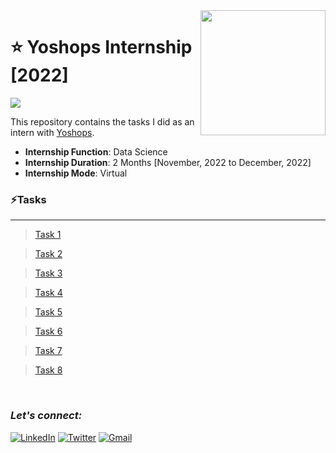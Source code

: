 <img align="right" src="https://play-lh.googleusercontent.com/SnmQsl0Y2dyk4WzdcfHbSuHTBGjhonE5ndR3e-arl6UGDxTgYWZqMFbgeoVp5elwCA=w600-h300-pc0xffffff-pd" width="200">

# :star: Yoshops Internship [2022]
![](https://img.shields.io/badge/Tools-python%20%7C%20pandas%20%7C%20numpy%20%7C%20seaborn%20%7C%20matplotlib%20%7C%20Beautiful%20Soup-orange?style=for-the-badge)

This repository contains the tasks I did as an intern with [Yoshops](https://yoshops.com/t/internship).

- **Internship Function**: Data Science
- **Internship Duration**: 2 Months [November, 2022 to December, 2022]
- **Internship Mode**: Virtual

### :zap:Tasks

***

> [Task 1](https://mega.nz/folder/lkMWwCib#Oy0nYYgxvfN752BWU6hY7Q)

> [Task 2](https://mega.nz/folder/4wNTQLJR#c5JO-bh1rpOL7QnW7983UQ)

> [Task 3](https://mega.nz/folder/p0UxjSqB#nejwX_fxMJ2Iv4Z_3ZOWPw)

> [Task 4](https://mega.nz/folder/Y8cyiQhT#QZdCmgkfCCf65_FCyu2WZw)

> [Task 5](https://mega.nz/folder/AkESGBrI#J7zs3EtL1QsphhyKLYwe1g)

> [Task 6](https://mega.nz/folder/ExtUnZab#9GYno3E667arJafa62MhHA)

> [Task 7](https://mega.nz/folder/NxVizIDA#JUGkEpxbyF6PCc4DxcMLUA)

> [Task 8](https://mega.nz/folder/18VGAbZB#bS3TimzDKcyTbqwyD2eGJA)

<br>

### ***Let's connect:*** 
[![LinkedIn](https://img.shields.io/badge/linkedin-%230077B5.svg?style=for-the-badge&logo=linkedin&logoColor=white)](https://www.linkedin.com/in/rohit-rannavre) 
[![Twitter](https://img.shields.io/badge/Twitter-%231DA1F2.svg?style=for-the-badge&logo=Twitter&logoColor=white)](https://twitter.com/Phylorohitics) 
[![Gmail](https://img.shields.io/badge/Gmail-D14836?style=for-the-badge&logo=gmail&logoColor=white)](mailto:rohit.rannavre@gmail.com)
